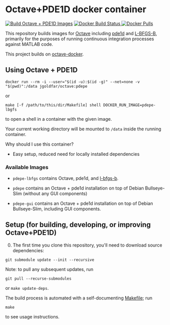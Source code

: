 # Octave+PDE1D docker container

[![Build Octave + PDE1D Images](https://github.com/jgoldfar/octave-pde1d-docker/actions/workflows/build.yml/badge.svg)](https://github.com/jgoldfar/octave-pde1d-docker/actions/workflows/build.yml)
[![Docker Build Status](https://img.shields.io/docker/automated/jgoldfar/octave.svg) ![Docker Pulls](https://img.shields.io/docker/pulls/jgoldfar/octave.svg)](https://hub.docker.com/r/jgoldfar/octave/)

This repository builds images for [Octave](https://octave.org/) including [pde1d](https://github.com/jgoldfar/pde1d) and [L-BFGS-B](https://github.com/pcarbo/lbfgsb-matlab), primarily for the purposes of running continuous integration processes against MATLAB code.

This project builds on [octave-docker](https://github.com/jgoldfar/octave-docker).

## Using Octave + PDE1D

```shell
docker run --rm -i --user="$(id -u):$(id -g)" --net=none -v "$(pwd)":/data jgoldfar/octave:pdepe
```

or

```shell
make [-f /path/to/this/dir/Makefile] shell DOCKER_RUN_IMAGE=pdepe-lbgfs
```
to open a shell in a container with the given image.


Your current working directory will be mounted to `/data` inside the running container.

Why should I use this container?

- Easy setup, reduced need for locally installed dependencies

### Available Images

* `pdepe-lbfgs` contains Octave, pde1d, and [l-bfgs-b](git@github.com:pcarbo/lbfgsb-matlab.git).

* `pdepe` contains an Octave + pde1d installation on top of Debian Bullseye-Slim (without any GUI components)

* `pdepe-gui` contains an Octave + pde1d installation on top of Debian Bullseye-Slim, including GUI components.

## Setup (for building, developing, or improving Octave+PDE1D)

0. The first time you clone this repository, you'll need to download source dependencies:

```shell
git submodule update --init --recursive
```

Note: to pull any subsequent updates, run

```shell
git pull --recurse-submodules
```

or `make update-deps`.

The build process is automated with a self-documenting [Makefile](https://www.gnu.org/software/make/); run

```shell
make
```
to see usage instructions.
